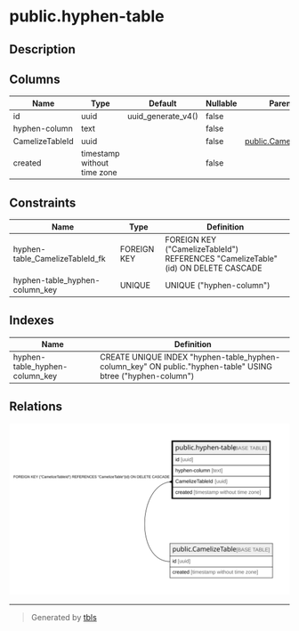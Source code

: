 # public.hyphen-table

## Description

## Columns

| Name            | Type                        | Default            | Nullable | Parents                                         |
| --------------- | --------------------------- | ------------------ | -------- | ----------------------------------------------- |
| id              | uuid                        | uuid_generate_v4() | false    |                                                 |
| hyphen-column   | text                        |                    | false    |                                                 |
| CamelizeTableId | uuid                        |                    | false    | [public.CamelizeTable](public.CamelizeTable.md) |
| created         | timestamp without time zone |                    | false    |                                                 |

## Constraints

| Name                            | Type        | Definition                                                                       |
| ------------------------------- | ----------- | -------------------------------------------------------------------------------- |
| hyphen-table_CamelizeTableId_fk | FOREIGN KEY | FOREIGN KEY ("CamelizeTableId") REFERENCES "CamelizeTable"(id) ON DELETE CASCADE |
| hyphen-table_hyphen-column_key  | UNIQUE      | UNIQUE ("hyphen-column")                                                         |

## Indexes

| Name                           | Definition                                                                                                  |
| ------------------------------ | ----------------------------------------------------------------------------------------------------------- |
| hyphen-table_hyphen-column_key | CREATE UNIQUE INDEX "hyphen-table_hyphen-column_key" ON public."hyphen-table" USING btree ("hyphen-column") |

## Relations

![er](public.hyphen-table.svg)

---

> Generated by [tbls](https://github.com/k1LoW/tbls)
